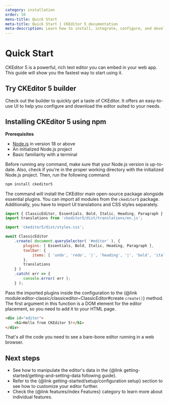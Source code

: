 ```yaml
---
category: installation
order: 10
menu-title: Quick Start
meta-title: Quick Start | CKEditor 5 documentation
meta-description: Learn how to install, integrate, configure, and develop CKEditor 5. Browse through the API documentation and online samples.
---
```


# Quick Start

CKEditor&nbsp;5 is a powerful, rich text editor you can embed in your web app. This guide will show you the fastest way to start using it.

## Try CKEditor&nbsp;5 builder

Check out the builder to quickly get a taste of CKEditor. It offers an easy-to-use UI to help you configure and download the editor suited to your needs.

## Installing CKEditor&nbsp;5 using npm

<info-box>

**Prerequisites**

* [Node.js](https://nodejs.org/) in version 18 or above
* An initialized Node.js project
* Basic familiarity with a terminal

</info-box>

Before running any command, make sure that your Node.js version is up-to-date. Also, check if you're in the proper working directory with the initialized Node.js project. Then, run the following command:

```bash
npm install ckeditor5
```

The command will install the CKEditor main open-source package alongside essential plugins. You can import all modules from the `ckeditor5` package. Additionally, you have to import UI translations and CSS styles separately.

```js
import { ClassicEditor, Essentials, Bold, Italic, Heading, Paragraph } from 'ckeditor5';
import translations from 'ckeditor5/dist/translations/en.js';

import 'ckeditor5/dist/styles.css';

await ClassicEditor
	.create( document.querySelector( '#editor' ), {
        plugins: [ Essentials, Bold, Italic, Heading, Paragraph ],
		toolbar: {
			items: [ 'undo', 'redo', '|', 'heading', '|', 'bold', 'italic' ]
		},
        translations
	} )
	.catch( err => {
		console.error( err );
	} );
```

Pass the imported plugins inside the configuration to the {@link module:editor-classic/classiceditor~ClassicEditor#create `create()`} method. The first argument in this function is a DOM element for the editor placement, so you need to add it to your HTML page.

```html
<div id="editor">
    <h1>Hello from CKEditor 5!</h1>
</div>
```

That's all the code you need to see a bare-bone editor running in a web browser.

## Next steps

* See how to manipulate the editor's data in the {@link getting-started/getting-and-setting-data following guide}.
* Refer to the {@link getting-started/setup/configuration setup} section to see how to customize your editor further.
* Check the {@link features/index Features} category to learn more about individual features.
